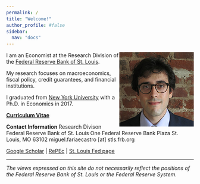 ```yaml
---
permalink: /
title: "Welcome!"
author_profile: #false
sidebar:
  nav: "docs"
---
```

<img style="float: right;" src="/assets/faria-e-castro.jpg">

I am an Economist at the Research Division of the [Federal Reserve Bank of St. Louis](https://research.stlouisfed.org/).

My research focuses on macroeconomics, fiscal policy, credit guarantees, and financial institutions.

I graduated from [New York University](http://as.nyu.edu/econ.html) with a Ph.D. in Economics in 2017.

[**Curriculum Vitae**](https://www.dropbox.com/s/i3wetrmhdtujyr7/CV_FariaeCastro.pdf?raw=1)

**Contact Information**
Research Divison
Federal Reserve Bank of St. Louis
One Federal Reserve Bank Plaza
St. Louis, MO 63102
miguel.fariaecastro [at] stls.frb.org

[Google Scholar](https://scholar.google.com/citations?user=M0--M28AAAAJ&hl=en) | [RePEc](https://ideas.repec.org/f/pfa225.html) | [St. Louis Fed page](https://research.stlouisfed.org/econ/faria-e-castro)

---

*The views expressed on this site do not necessarily reflect the positions of the Federal Reserve Bank of St. Louis or the Federal Reserve System.*
